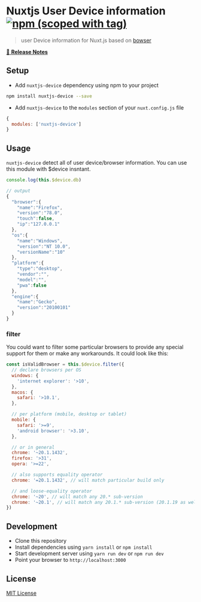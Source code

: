 # Nuxtjs User Device information [![npm (scoped with tag)](https://img.shields.io/npm/v/nuxtjs-device/latest.svg?style=flat-square)](https://npmjs.com/package/nuxtjs-device)

> user Device information for Nuxt.js based on [bowser](https://npmjs.com/bowser)

[📖 **Release Notes**](./CHANGELOG.md)

## Setup

- Add `nuxtjs-device` dependency using npm to your project

```sh
npm install nuxtjs-device --save
```

- Add `nuxtjs-device` to the `modules` section of your `nuxt.config.js` file

```js
{
  modules: ['nuxtjs-device']
}
```

## Usage

`nuxtjs-device` detect all of user device/browser information. You can use this module with \$device insntant.

```js
console.log(this.$device.db)

// output
{
  "browser":{
    "name":"Firefox",
    "version":"78.0",
    "touch":false,
    "ip":"127.0.0.1"
  },
  "os":{
    "name":"Windows",
    "version":"NT 10.0",
    "versionName":"10"
  },
  "platform":{
    "type":"desktop",
    "vendor":"",
    "model":"",
    "pwa":false
  },
  "engine":{
    "name":"Gecko",
    "version":"20100101"
  }
}
```

### filter

You could want to filter some particular browsers to provide any special support for them or make any workarounds. It could look like this:

```js
const isValidBrowser = this.$device.filter({
  // declare browsers per OS
  windows: {
    'internet explorer': '>10',
  },
  macos: {
    safari: '>10.1',
  },

  // per platform (mobile, desktop or tablet)
  mobile: {
    safari: '>=9',
    'android browser': '>3.10',
  },

  // or in general
  chrome: '~20.1.1432',
  firefox: '>31',
  opera: '>=22',

  // also supports equality operator
  chrome: '=20.1.1432', // will match particular build only

  // and loose-equality operator
  chrome: '~20', // will match any 20.* sub-version
  chrome: '~20.1', // will match any 20.1.* sub-version (20.1.19 as well as 20.1.12.42-alpha.1)
})
```

## Development

- Clone this repository
- Install dependencies using `yarn install` or `npm install`
- Start development server using `yarn run dev` or `npm run dev`
- Point your browser to `http://localhost:3000`

## License

[MIT License](./LICENSE)
